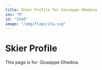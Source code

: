 ```yaml
---
title: Skier Profile for Giuseppe Ghedina
sex: "M"
id: "1410"
image: "/img/flags/ita.svg" 
---
```


# Skier Profile

This page is for: Giuseppe Ghedina.
    